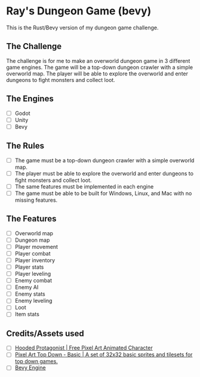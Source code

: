 # Ray's Dungeon Game (bevy)

This is the Rust/Bevy version of my dungeon game challenge.

## The Challenge
The challenge is for me to make an overworld dungeon game in 3 different game engines.
The game will be a top-down dungeon crawler with a simple overworld map.
The player will be able to explore the overworld and enter dungeons to fight monsters and collect loot.

## The Engines
- [ ] Godot
- [ ] Unity
- [ ] Bevy

## The Rules
- [ ] The game must be a top-down dungeon crawler with a simple overworld map.
- [ ] The player must be able to explore the overworld and enter dungeons to fight monsters and collect loot.
- [ ] The same features must be implemented in each engine
- [ ] The game must be able to be built for Windows, Linux, and Mac with no missing features.

## The Features
- [ ] Overworld map
- [ ] Dungeon map
- [ ] Player movement
- [ ] Player combat
- [ ] Player inventory
- [ ] Player stats
- [ ] Player leveling
- [ ] Enemy combat
- [ ] Enemy AI
- [ ] Enemy stats
- [ ] Enemy leveling
- [ ] Loot
- [ ] Item stats

## Credits/Assets used
- [ ] [Hooded Protagonist | Free Pixel Art Animated Character](https://penzilla.itch.io/hooded-protagonist)
- [ ] [Pixel Art Top Down - Basic | A set of 32x32 basic sprites and tilesets for top down games.](https://cainos.itch.io/pixel-art-top-down-basic)
- [ ] [Bevy Engine](https://bevyengine.org/)